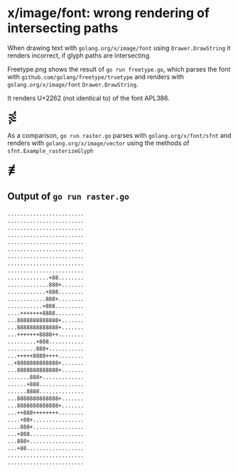 # x/image/font: wrong rendering of intersecting paths

When drawing text with `golang.org/x/image/font` using `Drawer.DrawString` it renders incorrect, if glyph paths are intersecting.

Freetype.png shows the result of `go run freetype.go`, which parses the font with `github.com/golang/freetype/truetype` and renders with `golang.org/x/image/font` `Drawer.DrawString`.

It renders U+2262 (not identical to) of the font APL386.

![freetype.png](freetype.png)

As a comparison, `go run raster.go` parses with `golang.org/x/font/sfnt` and renders with `golang.org/x/image/vector` using the methods of `sfnt.Example_rasterizeGlyph`

![raster.png](raster.png)

## Output of `go run raster.go`

```
........................
........................
........................
........................
........................
........................
........................
........................
........................
.............+88........
.............888+.......
............+888........
............888+........
...........+888.........
....+++++++8888.........
...8888888888888+.......
...8888888888888+.......
...+++++++8888++........
.........+888...........
.........888+...........
...+++++8888++++........
..+8888888888888+.......
...8888888888888+.......
.......888+.............
......+888..............
......8888..............
...8888888888888+.......
...8888888888888+.......
...++888++++++++........
....+88+................
....888+................
...+888.................
...888+.................
...+88..................
........................
........................
```

